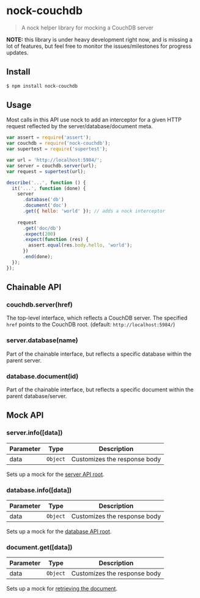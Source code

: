 # nock-couchdb

> A nock helper library for mocking a CouchDB server

**NOTE:** this library is under heavy development right now, and is missing a
lot of features, but feel free to monitor the issues/milestones for progress
updates.

## Install

```sh
$ npm install nock-couchdb
```

## Usage

Most calls in this API use nock to add an interceptor for a given HTTP request
reflected by the server/database/document meta.

```js
var assert = require('assert');
var couchdb = require('nock-couchdb');
var supertest = require('supertest');

var url = 'http://localhost:5984/';
var server = couchdb.server(url);
var request = supertest(url);

describe('...', function () {
  it('...', function (done) {
    server
      .database('db')
      .document('doc')
      .get({ hello: 'world' }); // adds a nock interceptor
      
    request
      .get('doc/db')
      .expect(200)
      .expect(function (res) {
        assert.equal(res.body.hello, 'world');
      })
      .end(done);
  });
});
```

## Chainable API

### couchdb.server(href)

The top-level interface, which reflects a CouchDB server. The specified
`href` points to the CouchDB root. (default: `http://localhost:5984/`)

### server.database(name)

Part of the chainable interface, but reflects a specific database within
the parent server.

### database.document(id)

Part of the chainable interface, but reflects a specific document within
the parent database/server.

## Mock API

### server.info([data])

Parameter | Type | Description
--- | --- | ---
data | `Object` | Customizes the response body

Sets up a mock for the [server API root][1].

### database.info([data])

Parameter | Type | Description
--- | --- | ---
data | `Object` | Customizes the response body

Sets up a mock for the [database API root][2].

### document.get([data])

Parameter | Type | Description
--- | --- | ---
data | `Object` | Customizes the response body

Sets up a mock for [retrieving the document][3].

[1]: http://docs.couchdb.org/en/1.6.1/api/server/common.html#get--
[2]: http://docs.couchdb.org/en/1.6.1/api/database/common.html#get--db
[3]: http://docs.couchdb.org/en/1.6.1/api/document/common.html#get--db-docid
